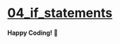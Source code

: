 # [04_if_statements](https://colab.research.google.com/drive/1tOi3lLwMqvVv5t1p1EoerRC1kCIGpfzk#scrollTo=-tEZ7y5YhlMk)


**Happy Coding! 🚀**

